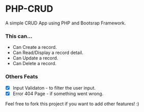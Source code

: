 # PHP-CRUD
A simple CRUD App using PHP and Bootsrap Framework.

### This can...
- Can Create a record. 
- Can Read/Display a record detail.
- Can Update a record. 
- Can Delete a record.

### Others Feats

- [x] Input Validaton - to filter the user input.
- [x] Error 404 Page - if something went wrong. 

Feel free to fork this project if you want to add other features! :)

